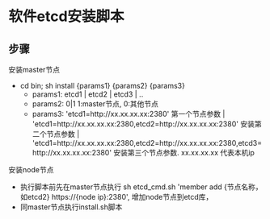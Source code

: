 # 软件etcd安装脚本

## 步骤

安装master节点
- cd bin; sh install {params1} {params2} {params3}
  - params1: etcd1 | etcd2 | etcd3 | ..
  - params2: 0|1  1:master节点, 0:其他节点
  - params3: 'etcd1=http:\/\/xx.xx.xx.xx:2380' 第一个节点参数 | 'etcd1=http:\/\/xx.xx.xx.xx:2380,etcd2=http:\/\/xx.xx.xx.xx:2380' 安装第二个节点参数 | 'etcd1=http:\/\/xx.xx.xx.xx:2380,etcd2=http:\/\/xx.xx.xx.xx:2380,etcd3=http:\/\/xx.xx.xx.xx:2380' 安装第三个节点参数. xx.xx.xx.xx 代表本机ip

安装node节点
- 执行脚本前先在master节点执行 sh etcd_cmd.sh 'member add {节点名称，如etcd2} https://{node ip}:2380', 增加node节点到etcd库，
- 同master节点执行install.sh脚本
